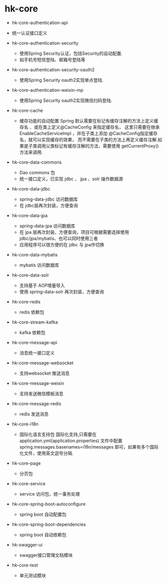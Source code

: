 # hk-core
- hk-core-authentication-api 
 - 统一认证接口定义

- hk-core-authentication-security 
  - 使用Spring Security认证，包括Security的自动配置.
  - 如手机号短信登陆、邮箱号登陆等

- hk-core-authentication-security-oauth2 
	- 使用Spring Security oauth2实现单点登陆.

- hk-core-authentication-weixin-mp 
	- 使用Spring Security oauth2实现微信扫码登陆.

- hk-core-cache 
	- 缓存功能的自动配置
Spring 默认需要在标记有缓存注解的方法上定义缓存名 、或在类上定义@CacheConfig 来指定缓存名，
这里只需要在继承 EnableCacheServiceImpl ，并在子类上添加 @CacheConfig指定缓存名，就可以实现缓存的效果，
而不需要在子类的方法上再定义缓存注解.如果是子类调用父类标记有缓存注解的方法，需要使用 getCurrentProxy()方法来调用.

- hk-core-data-commons 
	- Dao commons 包
	- 统一接口定义，已实现 jdbc 、 jpa 、solr 操作数据源
	
- hk-core-data-jdbc  
	- spring-data-jdbc 访问数据库
	- 在 jdbc层再次封装，方便查询

- hk-core-data-jpa  
	- spring-data-jpa 访问数据库
	- 在 jpa 层再次封装，方便查询，项目可根据需要选择使用 jdbc/jpa/mybatis、也可以同时使用三者
	- 应用程序可以很方便的在 jdbc 与 jpa作切换

- hk-core-data-mybatis  
	- mybatis 访问数据库

- hk-core-data-solr 
	- 支持基于 AOP增量导入
	- 使用 spring-data-solr 再次封装，方便查询
	 
- hk-core-redis
	- redis 依赖包
	
- hk-core-stream-kafka
	- kafka 依赖包
	
- hk-core-message-api 
	- 消息统一接口定义
	
- hk-core-message-websocket
	- 支持websocket 推送消息
	
- hk-core-message-weixin
	- 支持发送微信模板消息
	
- hk-core-message-redis
	- redis 发送消息

- hk-core-i18n 
	- 国际化语言支持包
   国际化支持,只需要在application.yml(application.properties) 文件中配置 spring.messages.basenames=i18n/messages 即可，如果有多个国际化文件，使用英文逗号分隔.
 
- hk-core-page
	-  分页包

- hk-core-service
	-  service 访问包，统一事务处理

- hk-core-spring-boot-autoconfigure
	-  spring boot 自动配置包

- hk-core-spring-boot-dependencies
	-  spring boot 自动依赖包

- hk-swagger-ui
	-  swagger接口管理文档模块

- hk-core-test
	-  单元测试模块

